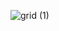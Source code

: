 ![grid (1)](https://github.com/suraj2510/Animation-Grid-Box/assets/121401103/fdad7ab3-0e38-40d7-be29-5062bac0d462)
